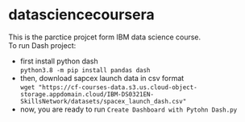 # datasciencecoursera
This is the parctice projcet form IBM data science course.\
To run Dash project:
- first install python dash \
```python3.8 -m pip install pandas dash```
- then, download sapcex launch data in csv format \
```wget "https://cf-courses-data.s3.us.cloud-object-storage.appdomain.cloud/IBM-DS0321EN-SkillsNetwork/datasets/spacex_launch_dash.csv"``` 
- now, you are ready to run ```Create Dashboard with Pytohn Dash.py```
